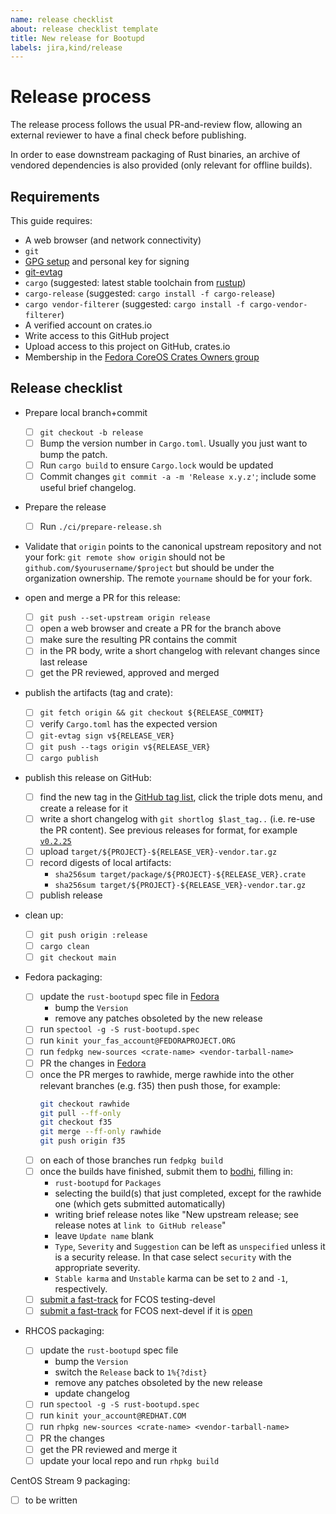 ```yaml
---
name: release checklist
about: release checklist template
title: New release for Bootupd
labels: jira,kind/release
---
```


# Release process

The release process follows the usual PR-and-review flow, allowing an external reviewer to have a final check before publishing.

In order to ease downstream packaging of Rust binaries, an archive of vendored dependencies is also provided (only relevant for offline builds).

## Requirements

This guide requires:

 * A web browser (and network connectivity)
 * `git`
 * [GPG setup][GPG setup] and personal key for signing
 * [git-evtag](https://github.com/cgwalters/git-evtag/)
 * `cargo` (suggested: latest stable toolchain from [rustup][rustup])
 * `cargo-release` (suggested: `cargo install -f cargo-release`)
 * `cargo vendor-filterer` (suggested: `cargo install -f cargo-vendor-filterer`)
 * A verified account on crates.io
 * Write access to this GitHub project
 * Upload access to this project on GitHub, crates.io
 * Membership in the [Fedora CoreOS Crates Owners group](https://github.com/orgs/coreos/teams/fedora-coreos-crates-owners/members)

## Release checklist

- Prepare local branch+commit
  - [ ] `git checkout -b release`
  - [ ] Bump the version number in `Cargo.toml`.  Usually you just want to bump the patch.
  - [ ] Run `cargo build` to ensure `Cargo.lock` would be updated
  - [ ] Commit changes `git commit -a -m 'Release x.y.z'`; include some useful brief changelog.

- Prepare the release
  - [ ] Run `./ci/prepare-release.sh`

- Validate that `origin` points to the canonical upstream repository and not your fork:
  `git remote show origin` should not be `github.com/$yourusername/$project` but should
  be under the organization ownership.  The remote `yourname` should be for your fork.

- open and merge a PR for this release:
  - [ ] `git push --set-upstream origin release`
  - [ ] open a web browser and create a PR for the branch above
  - [ ] make sure the resulting PR contains the commit
  - [ ] in the PR body, write a short changelog with relevant changes since last release
  - [ ] get the PR reviewed, approved and merged

- publish the artifacts (tag and crate):
  - [ ] `git fetch origin && git checkout ${RELEASE_COMMIT}`
  - [ ] verify `Cargo.toml` has the expected version
  - [ ] `git-evtag sign v${RELEASE_VER}`
  - [ ] `git push --tags origin v${RELEASE_VER}`
  - [ ] `cargo publish`

- publish this release on GitHub:
  - [ ] find the new tag in the [GitHub tag list](https://github.com/coreos/bootupd/tags), click the triple dots menu, and create a release for it
  - [ ] write a short changelog with `git shortlog $last_tag..` (i.e. re-use the PR content). See previous releases for format, for example [`v0.2.25`](https://hackmd.io/@hhei/SkYe0AtMye)
  - [ ] upload `target/${PROJECT}-${RELEASE_VER}-vendor.tar.gz`
  - [ ] record digests of local artifacts:
    - `sha256sum target/package/${PROJECT}-${RELEASE_VER}.crate`
    - `sha256sum target/${PROJECT}-${RELEASE_VER}-vendor.tar.gz`
  - [ ] publish release

- clean up:
  - [ ] `git push origin :release`
  - [ ] `cargo clean`
  - [ ] `git checkout main`

- Fedora packaging:
  - [ ] update the `rust-bootupd` spec file in [Fedora](https://src.fedoraproject.org/rpms/rust-bootupd)
    - bump the `Version`
    - remove any patches obsoleted by the new release
  - [ ] run `spectool -g -S rust-bootupd.spec`
  - [ ] run `kinit your_fas_account@FEDORAPROJECT.ORG`
  - [ ] run `fedpkg new-sources <crate-name> <vendor-tarball-name>`
  - [ ] PR the changes in [Fedora](https://src.fedoraproject.org/rpms/rust-bootupd)
  - [ ] once the PR merges to rawhide, merge rawhide into the other relevant branches (e.g. f35) then push those, for example:
    ```bash
    git checkout rawhide
    git pull --ff-only
    git checkout f35
    git merge --ff-only rawhide
    git push origin f35
    ```
  - [ ] on each of those branches run `fedpkg build`
  - [ ] once the builds have finished, submit them to [bodhi](https://bodhi.fedoraproject.org/updates/new), filling in:
    - `rust-bootupd` for `Packages`
    - selecting the build(s) that just completed, except for the rawhide one (which gets submitted automatically)
    - writing brief release notes like "New upstream release; see release notes at `link to GitHub release`"
    - leave `Update name` blank
    - `Type`, `Severity` and `Suggestion` can be left as `unspecified` unless it is a security release. In that case select `security` with the appropriate severity.
    - `Stable karma` and `Unstable` karma can be set to `2` and `-1`, respectively.
  - [ ] [submit a fast-track](https://github.com/coreos/fedora-coreos-config/actions/workflows/add-override.yml) for FCOS testing-devel
  - [ ] [submit a fast-track](https://github.com/coreos/fedora-coreos-config/actions/workflows/add-override.yml) for FCOS next-devel if it is [open](https://github.com/coreos/fedora-coreos-pipeline/blob/main/next-devel/README.md)

- RHCOS packaging:
  - [ ] update the `rust-bootupd` spec file
    - bump the `Version`
    - switch the `Release` back to `1%{?dist}`
    - remove any patches obsoleted by the new release
    - update changelog
  - [ ] run `spectool -g -S rust-bootupd.spec`
  - [ ] run `kinit your_account@REDHAT.COM`
  - [ ] run `rhpkg new-sources <crate-name> <vendor-tarball-name>`
  - [ ] PR the changes
  - [ ] get the PR reviewed and merge it
  - [ ] update your local repo and run `rhpkg build`

CentOS Stream 9 packaging:
  - [ ] to be written

[rustup]: https://rustup.rs/
[crates-io]: https://crates.io/
[GPG setup]: https://docs.github.com/en/github/authenticating-to-github/managing-commit-signature-verification
